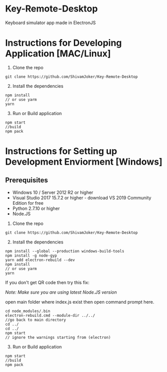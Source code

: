 # Key-Remote-Desktop
Keyboard simulator app made in ElectronJS
# Instructions for Developing Application [MAC/Linux]
1. Clone the repo
```
git clone https://github.com/ShivamJoker/Key-Remote-Desktop
```

2. Install the dependencies
```
npm install
// or use yarm
yarn
```

3. Run or Build application
```
npm start
//build
npm pack
```

# Instructions for Setting up Development Enviorment [Windows]
## Prerequisites
- Windows 10 / Server 2012 R2 or higher
- Visual Studio 2017 15.7.2 or higher - download VS 2019 Community Edition for free
- Python 2.7.10 or higher
- Node.JS

1. Clone the repo
```
git clone https://github.com/ShivamJoker/Key-Remote-Desktop
```

2. Install the dependencies
```
npm install --global --production windows-build-tools
npm install -g node-gyp
yarn add electron-rebuild --dev
npm install
// or use yarm
yarn
```
 If you don't get QR code then try this fix:

 *Note: Make sure you are using latest Node.JS version*

 open main folder where index.js exist then open command prompt here.

```
cd node_modules/.bin
electron-rebuild.cmd --module-dir ../../
//go back to main directory
cd ../
cd ../
npm start
// ignore the warnings starting from (electron)
```

3. Run or Build application
```
npm start
//build
npm pack
```
